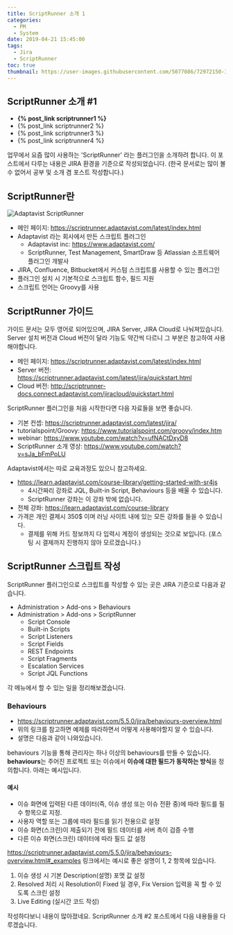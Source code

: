 ```yaml
---
title: ScriptRunner 소개 1
categories:
  - PM
  - System
date: 2019-04-21 15:45:00
tags:
  - Jira
  - ScriptRunner
toc: true
thumbnail: https://user-images.githubusercontent.com/5077086/72972150-3fdaf580-3e0e-11ea-998a-108879c7874c.png
---
```


## ScriptRunner 소개 #1

- **{% post_link scriptrunner1 %}**
- {% post_link scriptrunner2 %}
- {% post_link scriptrunner3 %}
- {% post_link scriptrunner4 %}

업무에서 요즘 많이 사용하는 'ScriptRunner' 라는 플러그인을 소개하려 합니다.
이 포스트에서 다루는 내용은 JIRA 환경을 기준으로 작성되었습니다.
(한국 문서로는 많이 볼 수 없어서 공부 및 소개 겸 포스트 작성합니다.)

## ScriptRunner란

![Adaptavist ScriptRunner](https://scriptrunner.adaptavist.com/latest/images/SR-web-logo.png)

- 메인 페이지: <https://scriptrunner.adaptavist.com/latest/index.html>
- Adaptavist 라는 회사에서 만든 스크립트 플러그인
  - Adaptavist inc: <https://www.adaptavist.com/>
  - ScriptRunner, Test Management, SmartDraw 등 Atlassian 소프트웨어 플러그인 개발사
- JIRA, Confluence, Bitbucket에서 커스텀 스크립트를 사용할 수 있는 플러그인
- 플러그인 설치 시 기본적으로 스크립트 함수, 필드 지원
- 스크립트 언어는 Groovy를 사용

## ScriptRunner 가이드

가이드 문서는 모두 영어로 되어있으며, JIRA Server, JIRA Cloud로 나눠져있습니다.
Server 설치 버전과 Cloud 버전이 달라 기능도 약간씩 다르니 그 부분은 참고하여 사용해야합니다.

- 메인 페이지: <https://scriptrunner.adaptavist.com/latest/index.html>
- Server 버전: <https://scriptrunner.adaptavist.com/latest/jira/quickstart.html>
- Cloud 버전: <http://scriptrunner-docs.connect.adaptavist.com/jiracloud/quickstart.html>

ScriptRunner 플러그인을 처음 시작한다면 다음 자료들을 보면 좋습니다.

- 기본 컨셉: <https://scriptrunner.adaptavist.com/latest/jira/>
- tutorialspoint/Groovy: <https://www.tutorialspoint.com/groovy/index.htm>
- webinar: <https://www.youtube.com/watch?v=ufNACtDxyD8>
- ScriptRunner 소개 영상: <https://www.youtube.com/watch?v=sJa_bFmPoLU>

Adaptavist에서는 따로 교육과정도 있으니 참고하세요.

- <https://learn.adaptavist.com/course-library/getting-started-with-sr4js>
  - 4시간짜리 강좌로 JQL, Built-in Script, Behaviours 등을 배울 수 있습니다.
  - ScriptRunner 강좌는 이 강좌 밖에 없습니다.
- 전체 강좌: <https://learn.adaptavist.com/course-library>
- 가격은 개인 결제시 350$ 이며 러닝 사이트 내에 있는 모든 강좌를 들을 수 있습니다.
  - 결제를 위해 카드 정보까지 다 입력시 계정이 생성되는 것으로 보입니다.
    (포스팅 시 결제까지 진행하지 않아 모르겠습니다.)

## ScriptRunner 스크립트 작성

ScriptRunner 플러그인으로 스크립트를 작성할 수 있는 곳은 JIRA 기준으로 다음과 같습니다.

- Administration &gt; Add-ons &gt; Behaviours
- Administration &gt; Add-ons &gt; ScriptRunner
  - Script Console
  - Built-in Scripts
  - Script Listeners
  - Script Fields
  - REST Endpoints
  - Script Fragments
  - Escalation Services
  - Script JQL Functions

각 메뉴에서 할 수 있는 일을 정리해보겠습니다.

### Behaviours

- <https://scriptrunner.adaptavist.com/5.5.0/jira/behaviours-overview.html>
- 위의 링크를 참고하면 예제를 따라하면서 어떻게 사용해야할지 알 수 있습니다.
- 설명은 다음과 같이 나와있습니다.

behaviours 기능을 통해 관리자는 하나 이상의 behaviours를 만들 수 있습니다. **behaviours**는 주어진 프로젝트 또는 이슈에서 **이슈에 대한 필드가 동작하는 방식**을 정의합니다. 아래는 예시입니다.

#### 예시

- 이슈 화면에 입력된 다른 데이터(즉, 이슈 생성 또는 이슈 전환 중)에 따라 필드를 필수 항목으로 지정.
- 사용자 역할 또는 그룹에 따라 필드를 읽기 전용으로 설정
- 이슈 화면(스크린)이 제출되기 전에 필드 데이터를 서버 측이 검증 수행
- 다른 이슈 화면(스크린) 데이터에 따라 필드 값 설정

<https://scriptrunner.adaptavist.com/5.5.0/jira/behaviours-overview.html#_examples>
링크에서는 예시로 좋은 설명이 1, 2 항목에 있습니다.

1. 이슈 생성 시 기본 Description(설명) 포맷 값 설정
2. Resolved 처리 시 Resolution이 Fixed 일 경우, Fix Version 입력을 꼭 할 수 있도록 스크린 설정
3. Live Editing (실시간 코드 작성)

작성하다보니 내용이 많아졌네요.
ScriptRunner 소개 #2 포스트에서 다음 내용들을 다루겠습니다.
